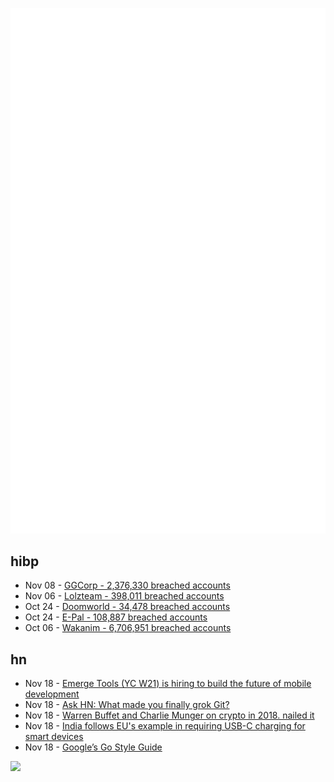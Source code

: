 ![Metrics](https://raw.githubusercontent.com/phixion/phixion/master/metrics.svg)

## hibp

<!--
for https://github.com/phixion/phixion/blob/main/.github/workflows/feeds.yml
-->
<!--START_SECTION:haveibeenpwnd-->
- Nov 08 - [GGCorp - 2,376,330 breached accounts](https://haveibeenpwned.com/PwnedWebsites#GGCorp)
- Nov 06 - [Lolzteam - 398,011 breached accounts](https://haveibeenpwned.com/PwnedWebsites#Lolzteam)
- Oct 24 - [Doomworld - 34,478 breached accounts](https://haveibeenpwned.com/PwnedWebsites#Doomworld)
- Oct 24 - [E-Pal - 108,887 breached accounts](https://haveibeenpwned.com/PwnedWebsites#EPal)
- Oct 06 - [Wakanim - 6,706,951 breached accounts](https://haveibeenpwned.com/PwnedWebsites#Wakanim)
<!--END_SECTION:haveibeenpwnd-->

## hn

<!--
for https://github.com/phixion/phixion/blob/main/.github/workflows/feeds.yml
-->
<!--START_SECTION:hn-->
- Nov 18 - [Emerge Tools (YC W21) is hiring to build the future of mobile development](https://www.ycombinator.com/companies/emerge-tools/jobs/5Y3MCJi-senior-mobile-engineer)
- Nov 18 - [Ask HN: What made you finally grok Git?](https://news.ycombinator.com/item?id=33653212)
- Nov 18 - [Warren Buffet and Charlie Munger on crypto in 2018. nailed it](https://twitter.com/stephen_geiger/status/1591502421129416706)
- Nov 18 - [India follows EU's example in requiring USB-C charging for smart devices](https://www.theregister.com/2022/11/18/india_usb_c_requirements/)
- Nov 18 - [Google’s Go Style Guide](https://google.github.io/styleguide/go/)
<!--END_SECTION:hn-->

<!--
for https://yhype.me
-->
![](https://hit.yhype.me/github/profile?user_id=13013670)
